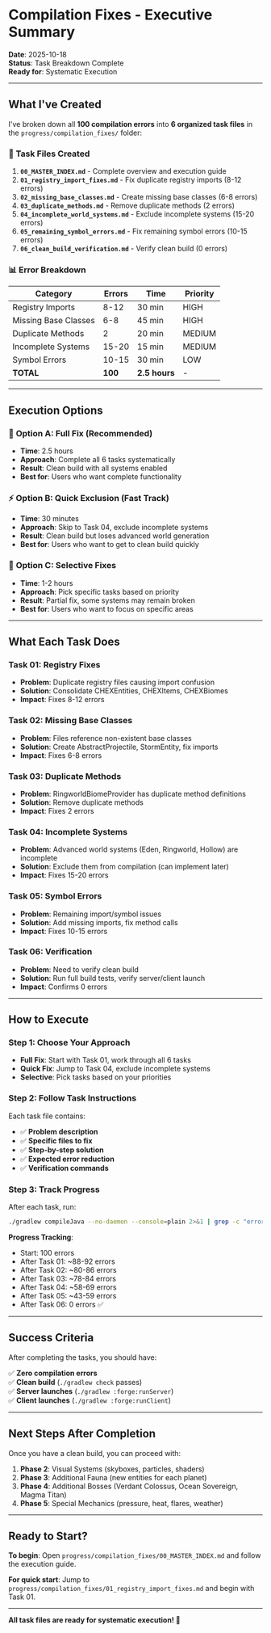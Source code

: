 # Compilation Fixes - Executive Summary

**Date**: 2025-10-18  
**Status**: Task Breakdown Complete  
**Ready for**: Systematic Execution

---

## What I've Created

I've broken down all **100 compilation errors** into **6 organized task files** in the `progress/compilation_fixes/` folder:

### 📁 Task Files Created

1. **`00_MASTER_INDEX.md`** - Complete overview and execution guide
2. **`01_registry_import_fixes.md`** - Fix duplicate registry imports (8-12 errors)
3. **`02_missing_base_classes.md`** - Create missing base classes (6-8 errors)
4. **`03_duplicate_methods.md`** - Remove duplicate methods (2 errors)
5. **`04_incomplete_world_systems.md`** - Exclude incomplete systems (15-20 errors)
6. **`05_remaining_symbol_errors.md`** - Fix remaining symbol errors (10-15 errors)
7. **`06_clean_build_verification.md`** - Verify clean build (0 errors)

### 📊 Error Breakdown

| **Category**         | **Errors** | **Time**      | **Priority** |
| -------------------- | ---------- | ------------- | ------------ |
| Registry Imports     | 8-12       | 30 min        | HIGH         |
| Missing Base Classes | 6-8        | 45 min        | HIGH         |
| Duplicate Methods    | 2          | 20 min        | MEDIUM       |
| Incomplete Systems   | 15-20      | 15 min        | MEDIUM       |
| Symbol Errors        | 10-15      | 30 min        | LOW          |
| **TOTAL**            | **100**    | **2.5 hours** | -            |

---

## Execution Options

### 🚀 **Option A: Full Fix (Recommended)**

- **Time**: 2.5 hours
- **Approach**: Complete all 6 tasks systematically
- **Result**: Clean build with all systems enabled
- **Best for**: Users who want complete functionality

### ⚡ **Option B: Quick Exclusion (Fast Track)**

- **Time**: 30 minutes
- **Approach**: Skip to Task 04, exclude incomplete systems
- **Result**: Clean build but loses advanced world generation
- **Best for**: Users who want to get to clean build quickly

### 🎯 **Option C: Selective Fixes**

- **Time**: 1-2 hours
- **Approach**: Pick specific tasks based on priority
- **Result**: Partial fix, some systems may remain broken
- **Best for**: Users who want to focus on specific areas

---

## What Each Task Does

### Task 01: Registry Fixes

- **Problem**: Duplicate registry files causing import confusion
- **Solution**: Consolidate CHEXEntities, CHEXItems, CHEXBiomes
- **Impact**: Fixes 8-12 errors

### Task 02: Missing Base Classes

- **Problem**: Files reference non-existent base classes
- **Solution**: Create AbstractProjectile, StormEntity, fix imports
- **Impact**: Fixes 6-8 errors

### Task 03: Duplicate Methods

- **Problem**: RingworldBiomeProvider has duplicate method definitions
- **Solution**: Remove duplicate methods
- **Impact**: Fixes 2 errors

### Task 04: Incomplete Systems

- **Problem**: Advanced world systems (Eden, Ringworld, Hollow) are incomplete
- **Solution**: Exclude them from compilation (can implement later)
- **Impact**: Fixes 15-20 errors

### Task 05: Symbol Errors

- **Problem**: Remaining import/symbol issues
- **Solution**: Add missing imports, fix method calls
- **Impact**: Fixes 10-15 errors

### Task 06: Verification

- **Problem**: Need to verify clean build
- **Solution**: Run full build tests, verify server/client launch
- **Impact**: Confirms 0 errors

---

## How to Execute

### Step 1: Choose Your Approach

- **Full Fix**: Start with Task 01, work through all 6 tasks
- **Quick Fix**: Jump to Task 04, exclude incomplete systems
- **Selective**: Pick tasks based on your priorities

### Step 2: Follow Task Instructions

Each task file contains:

- ✅ **Problem description**
- ✅ **Specific files to fix**
- ✅ **Step-by-step solution**
- ✅ **Expected error reduction**
- ✅ **Verification commands**

### Step 3: Track Progress

After each task, run:

```bash
./gradlew compileJava --no-daemon --console=plain 2>&1 | grep -c "error:"
```

**Progress Tracking**:

- Start: 100 errors
- After Task 01: ~88-92 errors
- After Task 02: ~80-86 errors
- After Task 03: ~78-84 errors
- After Task 04: ~58-69 errors
- After Task 05: ~43-59 errors
- After Task 06: 0 errors ✅

---

## Success Criteria

After completing the tasks, you should have:

✅ **Zero compilation errors**  
✅ **Clean build** (`./gradlew check` passes)  
✅ **Server launches** (`./gradlew :forge:runServer`)  
✅ **Client launches** (`./gradlew :forge:runClient`)

---

## Next Steps After Completion

Once you have a clean build, you can proceed with:

1. **Phase 2**: Visual Systems (skyboxes, particles, shaders)
2. **Phase 3**: Additional Fauna (new entities for each planet)
3. **Phase 4**: Additional Bosses (Verdant Colossus, Ocean Sovereign, Magma Titan)
4. **Phase 5**: Special Mechanics (pressure, heat, flares, weather)

---

## Ready to Start?

**To begin**: Open `progress/compilation_fixes/00_MASTER_INDEX.md` and follow the execution guide.

**For quick start**: Jump to `progress/compilation_fixes/01_registry_import_fixes.md` and begin with Task 01.

---

**All task files are ready for systematic execution! 🚀**
